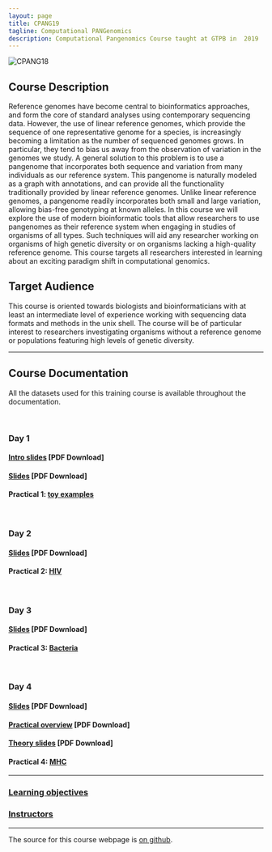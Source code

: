 ```yaml
---
layout: page
title: CPANG19
tagline: Computational PANGenomics
description: Computational Pangenomics Course taught at GTPB in  2019
---
```


![CPANG18](/assets/Header.png)

## Course Description
Reference genomes have become central to bioinformatics approaches, and form the core of standard analyses using contemporary sequencing data. However, the use of linear reference genomes, which provide the sequence of one representative genome for a species, is increasingly becoming a limitation as the number of sequenced genomes grows. In particular, they tend to bias us away from the observation of variation in the genomes we study. A general solution to this problem is to use a pangenome that incorporates both sequence and variation from many individuals as our reference system. This pangenome is naturally modeled as a graph with annotations, and can provide all the functionality traditionally provided by linear reference genomes. Unlike linear reference genomes, a pangenome readily incorporates both small and large variation, allowing bias-free genotyping at known alleles. In this course we will explore the use of modern bioinformatic tools that allow researchers to use pangenomes as their reference system when engaging in studies of organisms of all types. Such techniques will aid any researcher working on organisms of high genetic diversity or on organisms lacking a high-quality reference genome. This course targets all researchers interested in learning about an exciting paradigm shift in computational genomics.

## Target Audience
This course is oriented towards biologists and bioinformaticians with at least an intermediate level of experience working with sequencing data formats and methods in the unix shell. The course will be of particular interest to researchers investigating organisms without a reference genome or populations featuring high levels of genetic diversity.

---

## Course Documentation 
All the datasets used for this training course is available throughout the documentation.

<br/>

### Day 1
#### [Intro slides](assets/day1-intro.pdf) [PDF Download]
#### [Slides](assets/CPANG19_Computational_Pangenomics_2019_(day1).pdf) [PDF Download]
#### Practical 1: [toy examples](pages/toy_examples.md)

<br/>

### Day 2
#### [Slides](assets/Computational_Pangenomics_CPANG19-(day2).pdf) [PDF Download]
#### Practical 2: [HIV](pages/HIV_exercises.md)

<br/>

### Day 3
#### [Slides](assets/Computational_Pangenomics_CPANG19-(day3).pdf) [PDF Download]
#### Practical 3: [Bacteria](pages/bacteria.md)

<br/>

### Day 4
#### [Slides](assets/Computational_Pangenomics_CPANG19-(day4).pdf) [PDF Download]
#### [Practical overview](assets/Alignment_methods_for_graph_construction.pdf) [PDF Download]
#### [Theory slides](assets/Graph_genome_theory_slides.pdf) [PDF Download]
#### Practical 4: [MHC](pages/mhc.md)

---

### [Learning objectives](pages/learning_objective.md)

### [Instructors](pages/instructors.md)

---

The source for this course webpage is [on github](https://github.com/GTPB/CPANG19).
